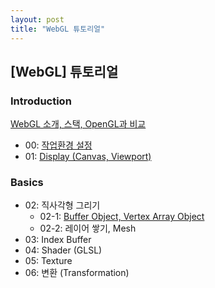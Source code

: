 ```yaml
---
layout: post
title: "WebGL 튜토리얼"
---
```

## [WebGL] 튜토리얼

### Introduction
[WebGL 소개, 스택, OpenGL과 비교]({{site.url}}/2019/04/19/webgl-introduction)
- 00: [작업환경 설정]({{site.url}}/2019/04/19/webgl-configuration)
- 01: [Display (Canvas, Viewport)]({{site.url}}/2019/04/19/webgl-display)

### Basics
- 02: 직사각형 그리기
    - 02-1: [Buffer Object, Vertex Array Object]({{site.url}}/2019/04/20/webgl-vao)
    - 02-2: 레이어 쌓기, Mesh
- 03: Index Buffer
- 04: Shader (GLSL)
- 05: Texture
- 06: 변환 (Transformation)